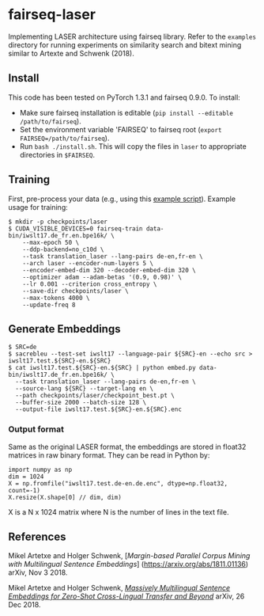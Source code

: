 # fairseq-laser

Implementing LASER architecture using fairseq library. Refer to the `examples` directory for running experiments on similarity search and bitext mining similar to Artexte and Schwenk (2018).

## Install

This code has been tested on PyTorch 1.3.1 and fairseq 0.9.0. To install:

* Make sure fairseq installation is editable (`pip install --editable /path/to/fairseq`).
* Set the environment variable 'FAIRSEQ' to fairseq root (`export FAIRSEQ=/path/to/fairseq`).
* Run `bash ./install.sh`. This will copy the files in `laser` to appropriate directories in `$FAIRSEQ`.

## Training

First, pre-process your data (e.g., using this [example script](https://github.com/pytorch/fairseq/blob/master/examples/translation/prepare-iwslt17-multilingual.sh)). Example usage for training:

```
$ mkdir -p checkpoints/laser
$ CUDA_VISIBLE_DEVICES=0 fairseq-train data-bin/iwslt17.de_fr.en.bpe16k/ \
    --max-epoch 50 \
    --ddp-backend=no_c10d \
    --task translation_laser --lang-pairs de-en,fr-en \
    --arch laser --encoder-num-layers 5 \
    --encoder-embed-dim 320 --decoder-embed-dim 320 \
    --optimizer adam --adam-betas '(0.9, 0.98)' \
    --lr 0.001 --criterion cross_entropy \
    --save-dir checkpoints/laser \
    --max-tokens 4000 \
    --update-freq 8
```

## Generate Embeddings

```
$ SRC=de
$ sacrebleu --test-set iwslt17 --language-pair ${SRC}-en --echo src > iwslt17.test.${SRC}-en.${SRC}
$ cat iwslt17.test.${SRC}-en.${SRC} | python embed.py data-bin/iwslt17.de_fr.en.bpe16k/ \
  --task translation_laser --lang-pairs de-en,fr-en \
  --source-lang ${SRC} --target-lang en \
  --path checkpoints/laser/checkpoint_best.pt \
  --buffer-size 2000 --batch-size 128 \
  --output-file iwslt17.test.${SRC}-en.${SRC}.enc
```

### Output format

Same as the original LASER format, the embeddings are stored in float32 matrices in raw binary format.
They can be read in Python by:
```
import numpy as np
dim = 1024
X = np.fromfile("iwslt17.test.de-en.de.enc", dtype=np.float32, count=-1)                                                                          
X.resize(X.shape[0] // dim, dim)                                                                                                 
```
X is a N x 1024 matrix where N is the number of lines in the text file.

## References

Mikel Artetxe and Holger Schwenk,
    [*Margin-based Parallel Corpus Mining with Multilingual Sentence Embeddings*]
    (https://arxiv.org/abs/1811.01136)
    arXiv, Nov 3 2018.

Mikel Artetxe and Holger Schwenk,
    [*Massively Multilingual Sentence Embeddings for Zero-Shot Cross-Lingual Transfer and Beyond*](https://arxiv.org/abs/1812.10464)
    arXiv, 26 Dec 2018.
